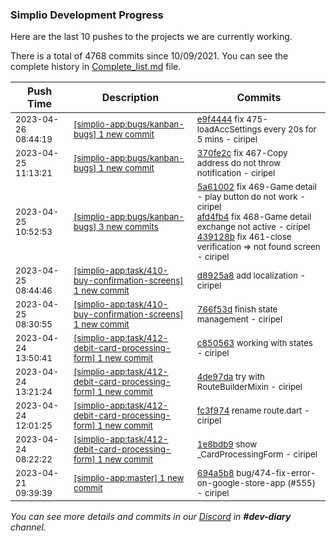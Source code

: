 
### Simplio Development Progress

Here are the last 10 pushes to the projects we are currently working.

There is a total of 4768 commits since 10/09/2021. You can see the complete history in
 [Complete_list.md](Complete_list.md) file.

| Push Time | Description | Commits |
| --- | --- | --- |
| <sub>2023-04-26 08:44:19</sub> | <sub>[[simplio-app:bugs/kanban\-bugs] 1 new commit](https://github.com/SimplioOfficial/simplio-app/commit/e9f44447d0bf064d6ea34f0fb8fe41d53194eaf8)</sub> | <sub>[e9f4444](https://github.com/SimplioOfficial/simplio-app/commit/e9f44447d0bf064d6ea34f0fb8fe41d53194eaf8) fix 475-loadAccSettings every 20s for 5 mins - ciripel</sub> |
| <sub>2023-04-25 11:13:21</sub> | <sub>[[simplio-app:bugs/kanban\-bugs] 1 new commit](https://github.com/SimplioOfficial/simplio-app/commit/370fe2ceb489e4738ffdc44d9e280dba734b1c52)</sub> | <sub>[370fe2c](https://github.com/SimplioOfficial/simplio-app/commit/370fe2ceb489e4738ffdc44d9e280dba734b1c52) fix 467-Copy address do not throw notification - ciripel</sub> |
| <sub>2023-04-25 10:52:53</sub> | <sub>[[simplio-app:bugs/kanban\-bugs] 3 new commits](https://github.com/SimplioOfficial/simplio-app/compare/694a5b8da73c...439128b1e52b)</sub> | <sub>[5a61002](https://github.com/SimplioOfficial/simplio-app/commit/5a610029a5f454f1e4afe06459a6478e406d84b6) fix 469-Game detail - play button do not work - ciripel<br>[afd4fb4](https://github.com/SimplioOfficial/simplio-app/commit/afd4fb43e13a268f4f1ec5c766133c8cd60735b8) fix 468-Game detail exchange not active - ciripel<br>[439128b](https://github.com/SimplioOfficial/simplio-app/commit/439128b1e52bcb2a459e322e45b666e4789ef043) fix 461-close verification => not found screen - ciripel</sub> |
| <sub>2023-04-25 08:44:46</sub> | <sub>[[simplio-app:task/410\-buy\-confirmation\-screens] 1 new commit](https://github.com/SimplioOfficial/simplio-app/commit/d8925a8d9cd826af87e5996321853cea111439b9)</sub> | <sub>[d8925a8](https://github.com/SimplioOfficial/simplio-app/commit/d8925a8d9cd826af87e5996321853cea111439b9) add localization - ciripel</sub> |
| <sub>2023-04-25 08:30:55</sub> | <sub>[[simplio-app:task/410\-buy\-confirmation\-screens] 1 new commit](https://github.com/SimplioOfficial/simplio-app/commit/766f53de2f7b8ddc852dedfe3304b891af52bce2)</sub> | <sub>[766f53d](https://github.com/SimplioOfficial/simplio-app/commit/766f53de2f7b8ddc852dedfe3304b891af52bce2) finish state management - ciripel</sub> |
| <sub>2023-04-24 13:50:41</sub> | <sub>[[simplio-app:task/412\-debit\-card\-processing\-form] 1 new commit](https://github.com/SimplioOfficial/simplio-app/commit/c85056311e5dc625d7047695d2cd34aee0c6abd3)</sub> | <sub>[c850563](https://github.com/SimplioOfficial/simplio-app/commit/c85056311e5dc625d7047695d2cd34aee0c6abd3) working with states - ciripel</sub> |
| <sub>2023-04-24 13:21:24</sub> | <sub>[[simplio-app:task/412\-debit\-card\-processing\-form] 1 new commit](https://github.com/SimplioOfficial/simplio-app/commit/4de97da71e65c8c0fdbc73d013107ec4af548fed)</sub> | <sub>[4de97da](https://github.com/SimplioOfficial/simplio-app/commit/4de97da71e65c8c0fdbc73d013107ec4af548fed) try with RouteBuilderMixin - ciripel</sub> |
| <sub>2023-04-24 12:01:25</sub> | <sub>[[simplio-app:task/412\-debit\-card\-processing\-form] 1 new commit](https://github.com/SimplioOfficial/simplio-app/commit/fc3f974c3d33c0309e4113be03d7923a30a8a7d2)</sub> | <sub>[fc3f974](https://github.com/SimplioOfficial/simplio-app/commit/fc3f974c3d33c0309e4113be03d7923a30a8a7d2) rename route.dart - ciripel</sub> |
| <sub>2023-04-24 08:22:22</sub> | <sub>[[simplio-app:task/412\-debit\-card\-processing\-form] 1 new commit](https://github.com/SimplioOfficial/simplio-app/commit/1e8bdb92cf391a1ae8665649a0c19b2e7d5e46da)</sub> | <sub>[1e8bdb9](https://github.com/SimplioOfficial/simplio-app/commit/1e8bdb92cf391a1ae8665649a0c19b2e7d5e46da) show _CardProcessingForm - ciripel</sub> |
| <sub>2023-04-21 09:39:39</sub> | <sub>[[simplio-app:master] 1 new commit](https://github.com/SimplioOfficial/simplio-app/commit/694a5b8da73c3e5504f66d812aa52965128ac433)</sub> | <sub>[694a5b8](https://github.com/SimplioOfficial/simplio-app/commit/694a5b8da73c3e5504f66d812aa52965128ac433) bug/474-fix-error-on-google-store-app (#555) - ciripel</sub> |

_You can see more details and commits in our [Discord](https://discord.gg/aKhjuwZmdP) in **#dev-diary** channel._

